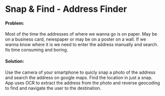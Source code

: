 # Snap & Find - Address Finder

#### Problem:
Most of the time the addresses of where we wanna go is on paper. May be on a business card, newspaper or may be on a poster on a wall. If we wanna know where it is we need to enter the address manually and search. Its time consuming and boring.

#### Solution:
Use the camera of your smartphone to quicly snap a photo of the address and search the address on google maps. Find the location in just a snap. App uses OCR to extract the address from the photo and reverse geocoding to find and navigate the user to the destination.
